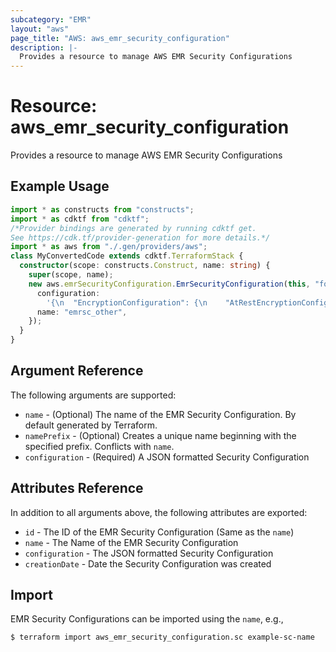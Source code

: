 ```yaml
---
subcategory: "EMR"
layout: "aws"
page_title: "AWS: aws_emr_security_configuration"
description: |-
  Provides a resource to manage AWS EMR Security Configurations
---
```


# Resource: aws_emr_security_configuration

Provides a resource to manage AWS EMR Security Configurations

## Example Usage

```typescript
import * as constructs from "constructs";
import * as cdktf from "cdktf";
/*Provider bindings are generated by running cdktf get.
See https://cdk.tf/provider-generation for more details.*/
import * as aws from "./.gen/providers/aws";
class MyConvertedCode extends cdktf.TerraformStack {
  constructor(scope: constructs.Construct, name: string) {
    super(scope, name);
    new aws.emrSecurityConfiguration.EmrSecurityConfiguration(this, "foo", {
      configuration:
        '{\n  "EncryptionConfiguration": {\n    "AtRestEncryptionConfiguration": {\n      "S3EncryptionConfiguration": {\n        "EncryptionMode": "SSE-S3"\n      },\n      "LocalDiskEncryptionConfiguration": {\n        "EncryptionKeyProviderType": "AwsKms",\n        "AwsKmsKey": "arn:aws:kms:us-west-2:187416307283:alias/tf_emr_test_key"\n      }\n    },\n    "EnableInTransitEncryption": false,\n    "EnableAtRestEncryption": true\n  }\n}\n',
      name: "emrsc_other",
    });
  }
}

```

## Argument Reference

The following arguments are supported:

* `name` - (Optional) The name of the EMR Security Configuration. By default generated by Terraform.
* `namePrefix` - (Optional) Creates a unique name beginning with the specified
  prefix. Conflicts with `name`.
* `configuration` - (Required) A JSON formatted Security Configuration

## Attributes Reference

In addition to all arguments above, the following attributes are exported:

* `id` - The ID of the EMR Security Configuration (Same as the `name`)
* `name` - The Name of the EMR Security Configuration
* `configuration` - The JSON formatted Security Configuration
* `creationDate` - Date the Security Configuration was created

## Import

EMR Security Configurations can be imported using the `name`, e.g.,

```
$ terraform import aws_emr_security_configuration.sc example-sc-name
```

<!-- cache-key: cdktf-0.17.0-pre.15 input-532422bf1238050b5a6d1e1cb5d2214a886a6c2202f23c539156d0d13b05722a -->